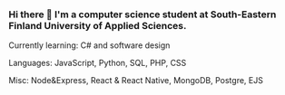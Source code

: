 ### Hi there 👋 I'm a computer science student at South-Eastern Finland University of Applied Sciences.



Currently learning: C# and software design

Languages: JavaScript, Python, SQL, PHP, CSS

Misc: Node&Express, React & React Native, MongoDB, Postgre, EJS
